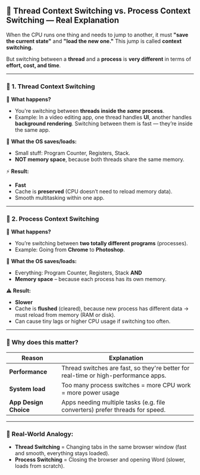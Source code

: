 ## 🔁 **Thread Context Switching vs. Process Context Switching — Real Explanation**

When the CPU runs one thing and needs to jump to another, it must **"save the current state"** and **"load the new one."** This jump is called **context switching.**

But switching between a **thread** and a **process** is **very different** in terms of **effort, cost, and time**.

---

### 🧵 1. **Thread Context Switching**

🧠 **What happens?**

* You're switching between **threads inside the *same* process**.
* Example: In a video editing app, one thread handles **UI**, another handles **background rendering**. Switching between them is fast — they’re inside the same app.

🔧 **What the OS saves/loads:**

* Small stuff: Program Counter, Registers, Stack.
* **NOT memory space**, because both threads share the same memory.

⚡ **Result:**

* **Fast**
* Cache is **preserved** (CPU doesn’t need to reload memory data).
* Smooth multitasking within one app.

---

### 🧱 2. **Process Context Switching**

🧠 **What happens?**

* You’re switching between **two totally different programs** (processes).
* Example: Going from **Chrome** to **Photoshop**.

🔧 **What the OS saves/loads:**

* Everything: Program Counter, Registers, Stack **AND**
* **Memory space** – because each process has its own memory.

⚠️ **Result:**

* **Slower**
* Cache is **flushed** (cleared), because new process has different data → must reload from memory (RAM or disk).
* Can cause tiny lags or higher CPU usage if switching too often.

---

### 🎯 Why does this matter?

| Reason                | Explanation                                                                         |
| --------------------- | ----------------------------------------------------------------------------------- |
| **Performance**       | Thread switches are fast, so they're better for real-time or high-performance apps. |
| **System load**       | Too many process switches = more CPU work = more power usage                        |
| **App Design Choice** | Apps needing multiple tasks (e.g. file converters) prefer threads for speed.        |

---

### 🧠 Real-World Analogy:

* **Thread Switching** = Changing tabs in the same browser window (fast and smooth, everything stays loaded).
* **Process Switching** = Closing the browser and opening Word (slower, loads from scratch).